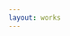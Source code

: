 ```yaml
---
layout: works
---
```


<script type="text/javascript" src="//cdn.embed.ly/player-0.0.11.min.js"></script>
